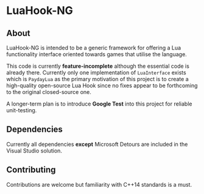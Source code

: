 # LuaHook-NG

## About

LuaHook-NG is intended to be a generic framework for offering a Lua functionality interface oriented towards games that utilise the language.

This code is currently **feature-incomplete** although the essential code is already there. Currently only one implementation of `LuaInterface` exists which is `PaydayLua` as the primary motivation of this project is to create a high-quality open-source Lua Hook since no fixes appear to be forthcoming to the original closed-source one.

A longer-term plan is to introduce **Google Test** into this project for reliable unit-testing.

## Dependencies

Currently all dependencies **except** Microsoft Detours are included in the Visual Studio solution.

## Contributing

Contributions are welcome but familiarity with C++14 standards is a must.
